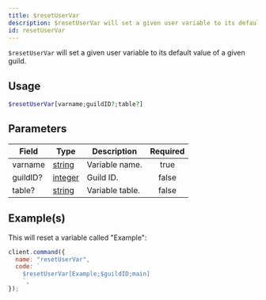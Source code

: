 ```yaml
---
title: $resetUserVar
description: $resetUserVar will set a given user variable to its default value of a given guild.
id: resetUserVar
---
```


`$resetUserVar` will set a given user variable to its default value of a given guild.

## Usage

```php
$resetUserVar[varname;guildID?;table?]
```

## Parameters

| Field    | Type                                                                                                | Description     | Required |
| -------- | --------------------------------------------------------------------------------------------------- | --------------- | :------: |
| varname  | [string](https://developer.mozilla.org/en-US/docs/Web/JavaScript/Reference/Global_Objects/String)   | Variable name.  |   true   |
| guildID? | [integer](https://developer.mozilla.org/en-US/docs/Web/JavaScript/Reference/Global_Objects/Integer) | Guild ID.       |  false   |
| table?   | [string](https://developer.mozilla.org/en-US/docs/Web/JavaScript/Reference/Global_Objects/String)   | Variable table. |  false   |

## Example(s)

This will reset a variable called "Example":

```javascript
client.command({
  name: "resetUserVar",
  code: `
    $resetUserVar[Example;$guildID;main]
    `,
});
```
